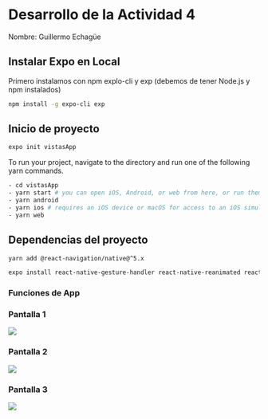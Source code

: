 # Desarrollo de la Actividad 4 

Nombre: Guillermo Echagüe


## Instalar Expo en Local

Primero instalamos con npm explo-cli y exp (debemos de tener Node.js y npm instalados)
```bash
npm install -g expo-cli exp
```


## Inicio de proyecto
```bash
expo init vistasApp
```

To run your project, navigate to the directory and run one of the following yarn commands.

```bash
- cd vistasApp
- yarn start # you can open iOS, Android, or web from here, or run them directly with the commands below.
- yarn android
- yarn ios # requires an iOS device or macOS for access to an iOS simulator
- yarn web
```

## Dependencias del proyecto
```bash
yarn add @react-navigation/native@^5.x

expo install react-native-gesture-handler react-native-reanimated react-native-screens react-native-safe-area-context @react-native-community/masked-view
```

### Funciones de App


### Pantalla 1
![](img/1.png)

### Pantalla 2
![](img/2.png)

### Pantalla 3
![](img/3.png)
